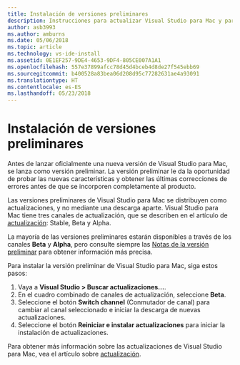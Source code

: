 ```yaml
---
title: Instalación de versiones preliminares
description: Instrucciones para actualizar Visual Studio para Mac y para acceder a versiones preliminares.
author: asb3993
ms.author: amburns
ms.date: 05/06/2018
ms.topic: article
ms.technology: vs-ide-install
ms.assetid: 0E1EF257-9DE4-4653-9DF4-805CE007A1A1
ms.openlocfilehash: 557e37899afcc78d45d4bceb4d8de27f545ebb69
ms.sourcegitcommit: b400528a83bea06d208d95c77282631ae4a93091
ms.translationtype: HT
ms.contentlocale: es-ES
ms.lasthandoff: 05/23/2018
---
```

# <a name="installing-preview-releases"></a>Instalación de versiones preliminares

Antes de lanzar oficialmente una nueva versión de Visual Studio para Mac, se lanza como versión preliminar. La versión preliminar le da la oportunidad de probar las nuevas características y obtener las últimas correcciones de errores antes de que se incorporen completamente al producto.

Las versiones preliminares de Visual Studio para Mac se distribuyen como actualizaciones, y no mediante una descarga aparte. Visual Studio para Mac tiene tres canales de actualización, que se describen en el artículo de [actualización](update.md): Stable, Beta y Alpha.

La mayoría de las versiones preliminares estarán disponibles a través de los canales **Beta** y **Alpha**, pero consulte siempre las [Notas de la versión preliminar](/visualstudio/releasenotes/vs2017-mac-preview-relnotes) para obtener información más precisa.

Para instalar la versión preliminar de Visual Studio para Mac, siga estos pasos:

1. Vaya a **Visual Studio > Buscar actualizaciones...**.
2. En el cuadro combinado de canales de actualización, seleccione **Beta**.
3. Seleccione el botón **Switch channel** (Conmutador de canal) para cambiar al canal seleccionado e iniciar la descarga de nuevas actualizaciones.
4. Seleccione el botón **Reiniciar e instalar actualizaciones** para iniciar la instalación de actualizaciones.

Para obtener más información sobre las actualizaciones de Visual Studio para Mac, vea el artículo sobre [actualización](update.md).
